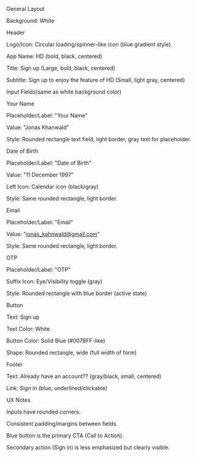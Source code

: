 General Layout

Background: White

Header

Logo/Icon: Circular loading/spinner–like icon (blue gradient style).

App Name: HD (bold, black, centered)

Title: Sign up (Large, bold, black, centered)

Subtitle: Sign up to enjoy the feature of HD (Small, light gray, centered)

Input Fields(same as white background color)

Your Name

Placeholder/Label: "Your Name"

Value: "Jonas Khanwald"

Style: Rounded rectangle text field, light border, gray text for placeholder.

Date of Birth

Placeholder/Label: "Date of Birth"

Value: "11 December 1997"

Left Icon: Calendar icon (black/gray)

Style: Same rounded rectangle, light border.

Email

Placeholder/Label: "Email"

Value: "jonas_kahnwald@gmail.com"

Style: Same rounded rectangle, light border.

OTP

Placeholder/Label: "OTP"

Suffix Icon: Eye/Visibility toggle (gray)

Style: Rounded rectangle with blue border (active state)

Button

Text: Sign up

Text Color: White

Button Color: Solid Blue (#007BFF-like)

Shape: Rounded rectangle, wide (full width of form)

Footer

Text: Already have an account?? (gray/black, small, centered)

Link: Sign in (blue, underlined/clickable)

UX Notes

Inputs have rounded corners.

Consistent padding/margins between fields.

Blue button is the primary CTA (Call to Action).

Secondary action (Sign in) is less emphasized but clearly visible.